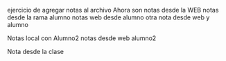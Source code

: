 ejercicio de agregar notas al archivo
Ahora son notas desde la WEB
notas desde la rama alumno
notas web desde alumno
otra nota desde web y alumno

Notas local con Alumno2 
notas desde web alumno2

Nota desde la clase
